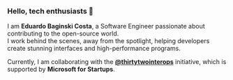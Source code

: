 ### Hello, tech enthusiasts 👋
I am **Eduardo Baginski Costa**, a Software Engineer passionate about contributing to the open-source world.   
I work behind the scenes, away from the spotlight, helping developers create stunning interfaces and high-performance programs.
   
Currently, I am collaborating with the [**@thirtytwointerops**](https://github.com/thirtytwointerops) initiative,
which is supported by **Microsoft for Startups**.
